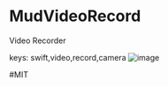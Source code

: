 # MudVideoRecord
Video Recorder

keys: swift,video,record,camera
 ![image](https://github.com/ButBueatiful/dotvim/raw/master/screenshots/vim-screenshot.jpg)
 
#MIT
